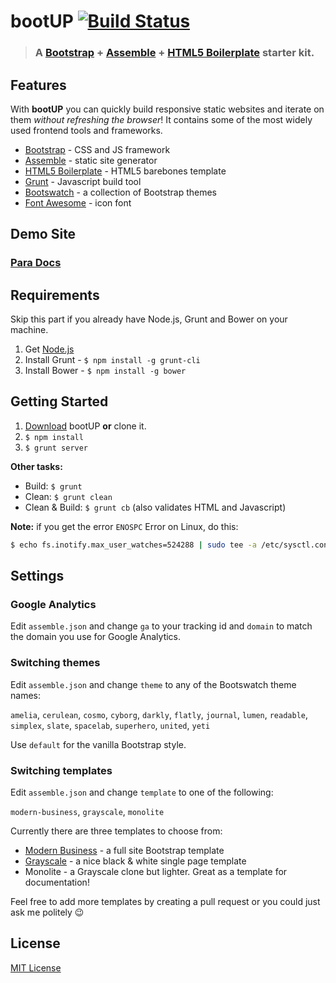 # bootUP [![Build Status](https://travis-ci.org/albogdano/bootup.svg?branch=master)](https://travis-ci.org/albogdano/bootup)
> ### A [Bootstrap](http://getbootstrap.com) + [Assemble](http://assemble.io) + [HTML5 Boilerplate](http://html5boilerplate.com) starter kit.

## Features

With **bootUP** you can quickly build responsive static websites and iterate on them _without refreshing the browser_! 
It contains some of the most widely used frontend tools and frameworks.

- [Bootstrap](http://getbootstrap.com) - CSS and JS framework
- [Assemble](http://assemble.io) - static site generator
- [HTML5 Boilerplate](http://html5boilerplate.com) - HTML5 barebones template
- [Grunt](http://http://gruntjs.com) - Javascript build tool
- [Bootswatch](http://bootswatch.com) - a collection of Bootstrap themes
- [Font Awesome](http://fontawesome.io) - icon font

## Demo Site

### [Para Docs](http://www.paraio.org/docs/)

## Requirements

Skip this part if you already have Node.js, Grunt and Bower on your machine.

1. Get [Node.js](http://nodejs.org/)
2. Install Grunt - `$ npm install -g grunt-cli` 
3. Install Bower - `$ npm install -g bower`

## Getting Started

1. [Download](https://github.com/albogdano/bootup/archive/master.zip) bootUP **or** clone it.
2. `$ npm install`
3. `$ grunt server`

**Other tasks:**

- Build: `$ grunt`
- Clean: `$ grunt clean`
- Clean & Build: `$ grunt cb` (also validates HTML and Javascript)

**Note:** if you get the error `ENOSPC` Error on Linux, do this:

```bash
$ echo fs.inotify.max_user_watches=524288 | sudo tee -a /etc/sysctl.conf && sudo sysctl -p
```

## Settings

### Google Analytics

Edit `assemble.json` and change `ga` to your tracking id and `domain` to match the domain you use for Google Analytics.


### Switching themes

Edit `assemble.json` and change `theme` to any of the Bootswatch theme names:

`amelia`, `cerulean`, `cosmo`, `cyborg`, `darkly`, `flatly`, `journal`, `lumen`, `readable`,
`simplex`, `slate`, `spacelab`, `superhero`, `united`, `yeti`

Use `default` for the vanilla Bootstrap style.

### Switching templates

Edit `assemble.json` and change `template` to one of the following:

`modern-business`, `grayscale`, `monolite`

Currently there are three templates to choose from:

- [Modern Business](http://startbootstrap.com/modern-business) - a full site Bootstrap template
- [Grayscale](http://startbootstrap.com/grayscale) - a nice black & white single page template
- Monolite - a Grayscale clone but lighter. Great as a template for documentation!

Feel free to add more templates by creating a pull request or you could just ask me politely :wink:

## License
[MIT License](LICENSE)
